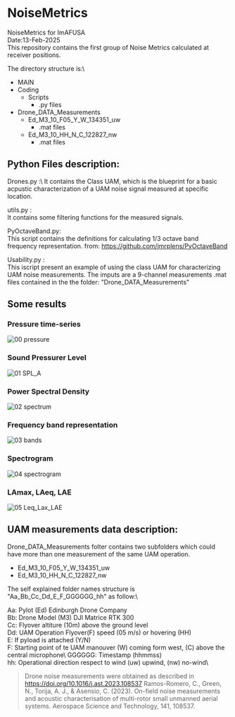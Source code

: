 # NoiseMetrics
NoiseMetrics for ImAFUSA\
Date:13-Feb-2025\
This repository contains the first group of Noise Metrics calculated at receiver positions.

The directory structure is:\
 * MAIN
 * Coding
   * Scripts
     * .py files
 * Drone_DATA_Measurements
   * Ed_M3_10_F05_Y_W_134351_uw
     * .mat files
   * Ed_M3_10_HH_N_C_122827_nw
     * .mat files

## Python Files description:

Drones.py :\ 
It contains the Class UAM, which is the blueprint for a basic acpustic characterization of a UAM noise signal measured at specific location.

utils.py :\
It contains some filtering functions for the measured signals.

PyOctaveBand.py:\
This script contains the definitions for calculating 1/3 octave band frequency representation.
from: https://github.com/jmrplens/PyOctaveBand

Usability.py : \
This iscript present an example of using the class UAM for characterizing UAM noise measurements.
The imputs are a 9-channel measurements .mat files contained in the the folder: "Drone_DATA_Measurements"

## Some results
### Pressure time-series
 
![00 pressure](https://github.com/user-attachments/assets/a87b3a87-969c-4e61-a81b-7f03af1293a5)

### Sound Pressurer Level

![01 SPL_A](https://github.com/user-attachments/assets/c226b16d-8a74-40bd-90ff-c8569aa4ac24)
   
### Power Spectral Density

![02 spectrum](https://github.com/user-attachments/assets/ef56331f-998f-4854-99f2-6941ee6b6344)
   
### Frequency band representation

![03 bands](https://github.com/user-attachments/assets/0da526bd-70ec-4ed3-aa67-43a6406fb813)
   
### Spectrogram

![04 spectrogram](https://github.com/user-attachments/assets/efb24596-e22d-4cef-80db-136f4b8d79d5)
   
### LAmax, LAeq, LAE

![05 Leq_Lax_LAE](https://github.com/user-attachments/assets/d8e5a9cf-6962-4d10-88e8-d216e31d2f29)

## UAM measurements data description:
Drone_DATA_Measurements folter contains two subfolders which could have more than one measurement of the same UAM operation. 

 * Ed_M3_10_F05_Y_W_134351_uw
 * Ed_M3_10_HH_N_C_122827_nw

The self explained folder names structure is "Aa_Bb_Cc_Dd_E_F_GGGGGG_hh" as follow:\

Aa:      Pylot (Ed) Edinburgh Drone Company\
Bb:      Drone Model (M3) DJI Matrice RTK 300\
Cc:      Flyover altiture (10m) above the ground level\
Dd:      UAM Operation Flyover(F) speed (05 m/s) or hovering (HH)\
E:       If pyload is attached (Y/N)\
F:       Starting point of te UAM manouver (W) coming form west, (C) above the central microphone\ 
GGGGGG:  Timestamp (hhmmss)\
hh:      Operational direction respect to wind (uw) upwind, (nw) no-wind\

> Drone noise measurements were obtained as described in https://doi.org/10.1016/j.ast.2023.108537
> Ramos-Romero, C., Green, N., Torija, A. J., & Asensio, C. (2023). On-field noise measurements and acoustic characterisation of multi-rotor small unmanned aerial systems. Aerospace Science and Technology, 141, 108537.

